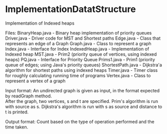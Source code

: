 # ImplementationDatatStructure

Implementation of Indexed heaps

Files:
BinaryHeap.java - Binary heap implementation of priority queues
Driver.java - Driver code for MST and Shortest paths 
Edge.java - Class that represents an edge of a Graph
Graph.java - Class to represent a graph
Index.java - Interface for Index
IndexedHeap.java - Implementation of Indexed heap
MST.java - Prim2 (priority queue of vertices, using indexed heaps)
PQ.java - Interface for Priority Queue
Prims1.java - Prim1 (priority queue of edges; using Java's priority queues)
ShortestPath.java - Dijkstra'a algorithm for shortest paths using indexed heaps
Timer.java - Timer class for roughly calculating running time of programs
Vertex.java - Class to represent a vertex of a graph

Input format: 
An undirected graph is given as input, in the format expected by readGraph method.  
After the graph, two vertices, s and t are specified. Prim's algorithm is run with source as s.
Dijkstra's algorithm is run with s as source and distance to t is printed.

Output format:
Count based on the type of operation performed and the time taken.
